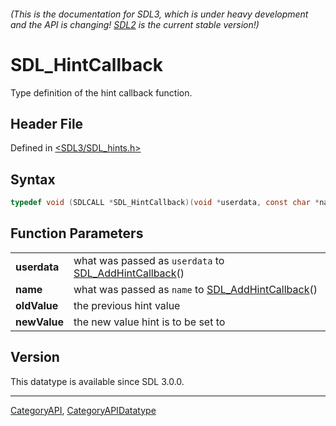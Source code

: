 ###### (This is the documentation for SDL3, which is under heavy development and the API is changing! [SDL2](https://wiki.libsdl.org/SDL2/) is the current stable version!)
# SDL_HintCallback

Type definition of the hint callback function.

## Header File

Defined in [<SDL3/SDL_hints.h>](https://github.com/libsdl-org/SDL/blob/main/include/SDL3/SDL_hints.h)

## Syntax

```c
typedef void (SDLCALL *SDL_HintCallback)(void *userdata, const char *name, const char *oldValue, const char *newValue);
```

## Function Parameters

|                  |                                                                               |
| ---------------- | ----------------------------------------------------------------------------- |
| **userdata**     | what was passed as `userdata` to [SDL_AddHintCallback](SDL_AddHintCallback)() |
| **name**         | what was passed as `name` to [SDL_AddHintCallback](SDL_AddHintCallback)()     |
| **oldValue**     | the previous hint value                                                       |
| **newValue**     | the new value hint is to be set to                                            |

## Version

This datatype is available since SDL 3.0.0.

----
[CategoryAPI](CategoryAPI), [CategoryAPIDatatype](CategoryAPIDatatype)

